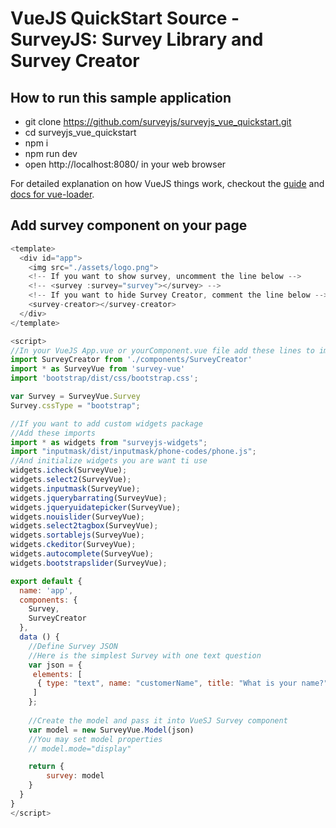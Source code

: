 # VueJS QuickStart Source - SurveyJS: Survey Library and Survey Creator

## How to run this sample application
 - git clone https://github.com/surveyjs/surveyjs_vue_quickstart.git
 - cd surveyjs_vue_quickstart
 - npm i
 - npm run dev
 - open http://localhost:8080/ in your web browser


For detailed explanation on how VueJS things work, checkout the [guide](http://vuejs-templates.github.io/webpack/) and [docs for vue-loader](http://vuejs.github.io/vue-loader).

## Add survey component on your page
```JavaScript
<template>
  <div id="app">
    <img src="./assets/logo.png">
    <!-- If you want to show survey, uncomment the line below -->
    <!-- <survey :survey="survey"></survey> -->
    <!-- If you want to hide Survey Creator, comment the line below -->
    <survey-creator></survey-creator>
  </div>
</template>

<script>
//In your VueJS App.vue or yourComponent.vue file add these lines to import
import SurveyCreator from './components/SurveyCreator'
import * as SurveyVue from 'survey-vue'
import 'bootstrap/dist/css/bootstrap.css';

var Survey = SurveyVue.Survey
Survey.cssType = "bootstrap";

//If you want to add custom widgets package
//Add these imports
import * as widgets from "surveyjs-widgets";
import "inputmask/dist/inputmask/phone-codes/phone.js";
//And initialize widgets you are want ti use
widgets.icheck(SurveyVue);
widgets.select2(SurveyVue);
widgets.inputmask(SurveyVue);
widgets.jquerybarrating(SurveyVue);
widgets.jqueryuidatepicker(SurveyVue);
widgets.nouislider(SurveyVue);
widgets.select2tagbox(SurveyVue);
widgets.sortablejs(SurveyVue);
widgets.ckeditor(SurveyVue);
widgets.autocomplete(SurveyVue);
widgets.bootstrapslider(SurveyVue);

export default {
  name: 'app',
  components: {
    Survey,
    SurveyCreator
  },
  data () {
    //Define Survey JSON
    //Here is the simplest Survey with one text question
    var json = {
     elements: [
      { type: "text", name: "customerName", title: "What is your name?", isRequired: true}
     ]
    };
    
    //Create the model and pass it into VueSJ Survey component
    var model = new SurveyVue.Model(json)
    //You may set model properties
    // model.mode="display"

    return {
        survey: model
    }
  }
}
</script>
```
